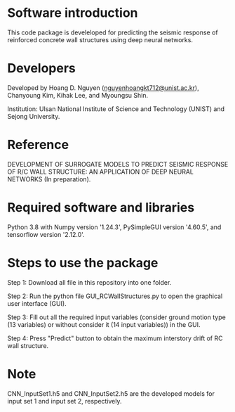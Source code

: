 # Software introduction

This code package is develeloped for predicting the seismic response of reinforced concrete wall structures using deep neural networks. 

# Developers

Developed by Hoang D. Nguyen (nguyenhoangkt712@unist.ac.kr), Chanyoung Kim, Kihak Lee, and Myoungsu Shin. 

Institution: Ulsan National Institute of Science and Technology (UNIST) and Sejong University.

# Reference

DEVELOPMENT OF SURROGATE MODELS TO PREDICT SEISMIC RESPONSE OF R/C WALL STRUCTURE: AN APPLICATION OF DEEP NEURAL NETWORKS (In preparation).

# Required software and libraries

Python 3.8 with Numpy version '1.24.3', PySimpleGUI version '4.60.5', and tensorflow version '2.12.0'.

# Steps to use the package

Step 1: Download all file in this repository into one folder. 

Step 2: Run the python file GUI_RCWallStructures.py to open the graphical user interface (GUI).

Step 3: Fill out all the required input variables (consider ground motion type (13 variables) or without consider it (14 input variables)) in the GUI.

Step 4: Press "Predict" button to obtain the maximum interstory drift of RC wall structure.

# Note

CNN_InputSet1.h5 and CNN_InputSet2.h5 are the developed models for input set 1 and input set 2, respectively. 
